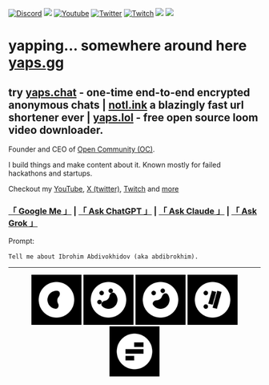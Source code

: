 [![Discord](https://img.shields.io/discord/1325139842388070520.svg?label=&logo=discord&logoColor=ffffff&color=7389D8&labelColor=6A7EC2)](https://discord.gg/nUdcd9p8Ae)
[![](https://img.shields.io/badge/linkedin-%230077B5.svg?&style=for-the-badge&logo=linkedin&logoColor=white)](https://www.linkedin.com/in/abdibrokhim/)
<a href="https://www.youtube.com/@iJustMakeThings"><img src="https://img.shields.io/youtube/channel/subscribers/UCFdEkNIDopx8tLLtwu5WV2Q?style=social" alt="Youtube" /></a>
<a href="https://x.com/abdibrokhim"><img src="https://img.shields.io/twitter/follow/abdibrokhim?label=Twitter&style=social" alt="Twitter"></a>
<a href="https://twitch.tv/abdibrokhim"><img src="https://img.shields.io/twitch/status/abdibrokhim?label=Twitch" alt="Twitch"></a>
[![](https://img.shields.io/badge/googlescholar-%234285F4.svg?&style=for-the-badge&logo=google-scholar&logoColor=white)](https://scholar.google.com/citations?user=lwz2FZgAAAAJ&hl=en)
[![](https://img.shields.io/badge/🌐website-gray?&style=for-the-badge)](http://imcook.in/)

# yapping... somewhere around here [yaps.gg](https://yaps.gg)

## try [yaps.chat](https://yaps.chat) - one-time end-to-end encrypted anonymous chats | [notl.ink](https://notl.ink) a blazingly fast url shortener ever | [yaps.lol](https://yaps.lol) - free open source loom video downloader.

Founder and CEO of [Open Community (OC)](https://linkedin.com/company/opencommunity).

I build things and make content about it. Known mostly for failed hackathons and startups.

Checkout my [YouTube](https://www.youtube.com/c/iJustMakeThings), [X (twitter)](https://twitter.com/abdibrokhim), [Twitch](https://twitch.tv/abdibrokhim) and [more](https://yaps.gg)

### <a href="https://www.google.com/search?q=Ibrohim+Abdivokhidov">「 Google Me 」</a> | <a href="https://chatgpt.com/">「 Ask ChatGPT 」</a> | <a href="https://claude.ai/">「 Ask Claude 」</a> | <a href="https://grok.com/">「 Ask Grok 」</a>

Prompt:
```
Tell me about Ibrohim Abdivokhidov (aka abdibrokhim).
```

---

<p align="center">
  <a href="https://www.imcook.in/open-community"><img src="./icons/oc-icon.svg" alt="yaps world | open community" width="100"></a>
  <a href="https://yaps.gg"><img src="./icons/yapsdotgg.svg" alt="yaps world | yaps.gg" width="100"></a>
  <a href="https://yaps.chat"><img src="./icons/yapsdotchat.svg" alt="yaps world | yaps.chat" width="100"></a>
  <a href="https://notl.ink"><img src="./icons/notlink-logo.svg" alt="yaps world | yaps.link" width="100"></a>
  <a href="https://yaps.lol"><img src="./icons/yapsdotlol.svg" alt="yaps world | yaps.lol" width="100"></a>
</p>
